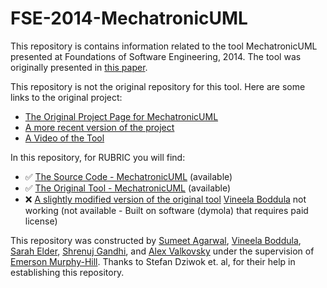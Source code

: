 # FSE-2014-MechatronicUML

This repository is contains information related to the tool MechatronicUML presented at Foundations of Software Engineering, 2014. The tool was originally presented in [this paper](http://dl.acm.org/citation.cfm?doid=2635868.2661665).

This repository is not the original repository for this tool. Here are some links to the original project:
* [The Original Project Page for MechatronicUML](http://www.mechatronicuml.org/en/index.html)
* [A more recent version of the project](http://www.mechatronicuml.org/en/download.html)
* [A Video of the Tool](https://www.youtube.com/watch?v=xQJdd5HGs-M)


In this repository, for RUBRIC you will find:
* :white_check_mark: [The Source Code - MechatronicUML](tbd0) (available)
* :white_check_mark: [The Original Tool - MechatronicUML](tbd0) (available)
* :x: [A slightly modified version of the original tool](tbd1) [Vineela Boddula](https://github.com/boddulavineela) not working (not available - Built on software (dymola) that requires paid license)


This repository was constructed by [Sumeet Agarwal](https://github.com/sumeet29), [Vineela Boddula](https://github.com/boddulavineela), [Sarah Elder](https://github.com/seelder),  [Shrenuj Gandhi](https://github.com/shrenujgandhi), and [Alex Valkovsky](https://github.com/avalkovsky) under the supervision of [Emerson Murphy-Hill](https://github.com/CaptainEmerson). Thanks to Stefan Dziwok et. al, for their help in establishing this repository. 
